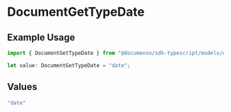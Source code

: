 # DocumentGetTypeDate

## Example Usage

```typescript
import { DocumentGetTypeDate } from "@documenso/sdk-typescript/models/operations";

let value: DocumentGetTypeDate = "date";
```

## Values

```typescript
"date"
```